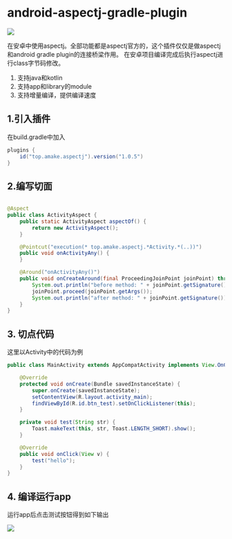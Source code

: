 # android-aspectj-gradle-plugin

[![](https://www.jitpack.io/v/JefferyBoy/wow-gradle-plugins.svg)](https://www.jitpack.io/#JefferyBoy/wow-gradle-plugins)

在安卓中使用aspectj。全部功能都是aspectj官方的，这个插件仅仅是做aspectj和android gradle plugin的连接桥梁作用。
在安卓项目编译完成后执行aspectj进行class字节码修改。

1. 支持java和kotlin
2. 支持app和library的module
3. 支持增量编译，提供编译速度

## 1.引入插件

在build.gradle中加入

```gradle
plugins {
    id("top.amake.aspectj").version("1.0.5")
}
```

## 2.编写切面

```java

@Aspect
public class ActivityAspect {
    public static ActivityAspect aspectOf() {
        return new ActivityAspect();
    }

    @Pointcut("execution(* top.amake.aspectj.*Activity.*(..))")
    public void onActivityAny() {
    }

    @Around("onActivityAny()")
    public void onCreateAround(final ProceedingJoinPoint joinPoint) throws Throwable {
        System.out.println("before method: " + joinPoint.getSignature());
        joinPoint.proceed(joinPoint.getArgs());
        System.out.println("after method: " + joinPoint.getSignature());
    }
}
```

## 3. 切点代码

这里以Activity中的代码为例

```java
public class MainActivity extends AppCompatActivity implements View.OnClickListener {

    @Override
    protected void onCreate(Bundle savedInstanceState) {
        super.onCreate(savedInstanceState);
        setContentView(R.layout.activity_main);
        findViewById(R.id.btn_test).setOnClickListener(this);
    }

    private void test(String str) {
        Toast.makeText(this, str, Toast.LENGTH_SHORT).show();
    }

    @Override
    public void onClick(View v) {
        test("hello");
    }
}
```

## 4. 编译运行app

运行app后点击测试按钮得到如下输出

![](https://fastly.jsdelivr.net/gh/JefferyBoy/pictures@master/2022/16637298527541663729851839.png)

